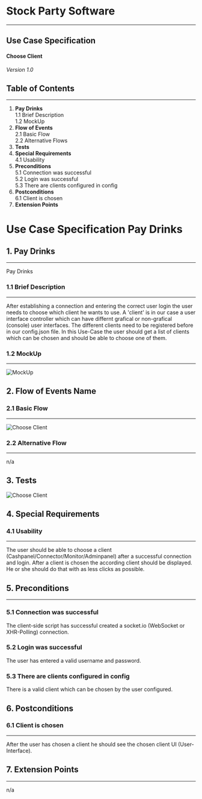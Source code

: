 # Stock Party Software #
---
## Use Case Specification ##
#### Choose Client ####
 
*Version 1.0*   
    


## Table of Contents ##
---
1. **Pay Drinks**         
1.1 Brief Description     
1.2 MockUp       
2. **Flow of Events**    
2.1 Basic Flow     
2.2 Alternative Flows   
3. **Tests**
4. **Special Requirements**    
4.1 Usability              
5. **Preconditions**        
5.1 Connection was successful    
5.2 Login was successful     
5.3 There are clients configured in config  
6. **Postconditions**     
6.1 Client is chosen
7. **Extension Points**


# Use Case Specification Pay Drinks #

## 1.  Pay Drinks ##
---
Pay Drinks    

### 1.1  Brief Description ###
---
After establishing a connection and entering the correct user login the user needs to choose which client he wants to use. A 'client' is in our case a user interface controller which can have differnt grafical or non-grafical (console) user interfaces. The different clients need to be registered before in our config.json file. In this Use-Case the user should get a list of clients which can be chosen and should be able to choose one of them.
### 1.2  MockUp ###
---
![MockUp](https://github.com/unverschaemt/stockparty-projektmanagement/blob/master/useCases/chooseClientMockUp.png)

## 2. Flow of Events Name ##
### 2.1 Basic Flow ###
---
![Choose Client](https://github.com/unverschaemt/stockparty-projektmanagement/blob/master/useCases/chooseClientFlow.jpg)  

### 2.2 Alternative Flow ###
---
n/a    

## 3. Tests
![Choose Client](https://github.com/unverschaemt/stockparty-projektmanagement/blob/master/useCases/chooseClientNarrative.png)
    
## 4. Special Requirements ##
### 4.1 Usability ###
---
The user should be able to choose a client (Cashpanel/Connector/Monitor/Adminpanel) after a successful connection and login. After a client is chosen the according client should be displayed. He or she should do that with as less clicks as possible.

## 5. Preconditions ##
---

### 5.1 Connection was successful ###
The client-side script has successful created a socket.io (WebSocket or XHR-Polling) connection.

### 5.2 Login was successful ###
The user has entered a valid username and password.

### 5.3 There are clients configured in config ###
There is a valid client which can be chosen by the user configured.

## 6. Postconditions ##
### 6.1 Client is chosen ###
---
After the user has chosen a client he should see the chosen client UI (User-Interface).

## 7. Extension Points ##
---
n/a
    
